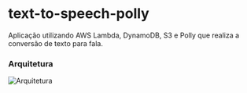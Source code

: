 # text-to-speech-polly

Aplicação utilizando AWS Lambda, DynamoDB, S3 e Polly que realiza a conversão de texto para fala.

### Arquitetura
![Arquitetura](https://raw.githubusercontent.com/rafaelbcastilhos/text-to-speech-polly/architecture.jpg)